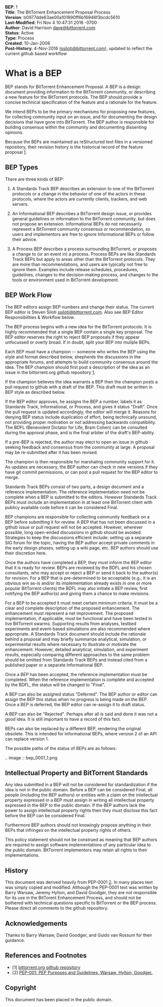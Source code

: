 **BEP**: 1<br>
**Title**: The BitTorrent Enhancement Proposal Process<br>
**Version**: b0977dde63ae00a101890ff6b16946f3bcdc5610<br>
**Last-Modified**: Fri Nov 4 10:47:31 2016 -0700<br>
**Author**: David Harrison <dave@bittorrent.com><br>
**Status**: Active<br>
**Type**: Process<br>
**Created**: 10-Jan-2008<br>
**Post-History**: 4-Nov-2016 (ssiloti@bittorrent.com), updated to reflect the current github based workflow

# What is a BEP

BEP stands for BitTorrent Enhancement Proposal.  A BEP is a design
document providing information to the BitTorrent community, or
describing a new feature for the BitTorrent protocols. The BEP should
provide a concise technical specification of the feature and a
rationale for the feature.

We intend BEPs to be the primary mechanisms for proposing new
features, for collecting community input on an issue, and for
documenting the design decisions that have gone into BitTorrent. The BEP
author is responsible for building consensus within the community and
documenting dissenting opinions.

Because the BEPs are maintained as reStructured text files in a versioned
repository, their revision history is the historical record of the
feature proposal [1](https://github.com/bittorrent/bittorrent.org#id1).

BEP Types
-----

There are three kinds of BEP:

  1. A Standards Track BEP describes an extension to one of the BitTorrent
     protocols or a change in the behavior of one of the actors in these 
     protocols, where the actors are currently clients, trackers, and web 
     servers.

  2. An Informational BEP describes a BitTorrent design issue, or
     provides general guidelines or information to the BitTorrent
     community, but does not propose an extension. Informational BEPs
     do not necessarily represent a BitTorrent community consensus or
     recommendation, so users and implementors are free to ignore
     Informational BEPs or follow their advice.

  3. A Process BEP describes a process surrounding BitTorrent, or
     proposes a change to (or an event in) a process. Process BEPs are
     like Standards Track BEPs but apply to areas other than the
     BitTorrent protocols.  They are more than recommendations, and
     users are typically not free to ignore them. Examples include
     release schedules, procedures, guidelines, changes to the
     decision-making process, and changes to the tools or environment
     used in BitTorrent development.

BEP Work Flow
-----

The BEP editors assign BEP numbers and change their status. The
current BEP editor is Steven Siloti <ssiloti@bittorrent.com>. Also
see BEP Editor Responsibilities & Workflow below.

The BEP process begins with a new idea for the BitTorrent
protocols. It is highly recommended that a single BEP contain a single
key proposal. The BEP editor reserves the right to reject BEP
proposals if they appear unfocussed or overly broad. If in doubt,
split your BEP into muliple BEPs.

Each BEP must have a champion -- someone who writes the BEP using the
style and format described below, shepherds the discussions in the
appropriate forums, and attempts to build community consensus around
the idea. The BEP champion should first post a description of the idea
as an issue in the bittorrent.org github repository [1](http://bittorrent.org/beps/bep_0001.html#id2).

If the champion believes the idea warrants a BEP then the champion
posts a pull request to github with a draft of the BEP. This draft
must be written in BEP style as described below.

If the BEP editor approves, he assigns the BEP a number, labels it as
Standards Track, Informational, or Process, and gives it status "Draft".
Once the pull request is updated accordingly, the editor will merge it.
Reasons for denying BEP status include duplication of effort, being
technically unsound, not providing proper motivation or not addressing
backwards compatibility. The BDFL (Benevolent Dictator for Life, Bram
Cohen) can be consulted during the approval phase, and is the final
arbiter of the draft's BEP-ability.

If a pre-BEP is rejected, the author may elect to open an issue in
github seeking feedback and consensus from the community at large.
A proposal may be re-submitted after it has been revised.

The champion is then responsible for marshaling community support for
it. As updates are necessary, the BEP author can check in new versions
if they have git commit permissions, or can post a pull request for
the BEP editor to merge.

Standards Track BEPs consist of two parts, a design document and a
reference implementation. The reference implementation need not be
complete when a BEP is submitted to the editors.  However Standards
Track BEPs must include an implementation in at least one BitTorrent
client with publicy available code before it can be considered Final.

BEP champions are responsible for collecting community feedback on a
BEP before submitting it for review. A BEP that has not been discussed
in a github issue or pull request will not be accepted. However,
wherever possible, long open-ended discussions in github should be
avoided. Strategies to keep the discussions efficient include: setting
up a separate SIG forum for the topic, having the BEP author accept
private comments in the early design phases, setting up a wiki page,
etc. BEP authors should use their discretion here.

Once the authors have completed a BEP, they must inform the BEP editor
that it is ready for review. BEPs are reviewed by the BDFL and his
chosen consultants, who may accept or reject a BEP or send it back to
the author(s) for revision. For a BEP that is pre-determined to be
acceptable (e.g., it is an obvious win as-is and/or its implementation
already exists in one or more popular BitTorrent clients) the BDFL may
also initiate a BEP review, first notifying the BEP author(s) and
giving them a chance to make revisions.

For a BEP to be accepted it must meet certain minimum criteria. It
must be a clear and complete description of the proposed
enhancement. The enhancement must represent a net improvement. The
proposed implementation, if applicable, must be functional and have
been tested in live BitTorrent swarms.  Supporting results from
analyses, testbed experiments and event-based simulations are also
recommended where appropriate.  A Standards Track document should
include the rationale behind a proposal and may briefly summarize
analytical, simulation, or experimental results where necessary to
illustrate or motivate the enhancement.  However, detailed analytical,
simulation, and experiment results, especially comparing different
approaches to the same problem should be omitted from Standards Track
BEPs and instead cited from a published paper or a separate
Informational BEP.

Once a BEP has been accepted, the reference implementation must be
completed. When the reference implementation is complete and accepted
by the BDFL, the status will be changed to "Final".

A BEP can also be assigned status "Deferred". The BEP author or editor
can assign the BEP this status when no progress is being made on the
BEP. Once a BEP is deferred, the BEP editor can re-assign it to draft
status.

A BEP can also be "Rejected". Perhaps after all is said and done it
was not a good idea. It is still important to have a record of this
fact.

BEPs can also be replaced by a different BEP, rendering the original
obsolete. This is intended for Informational BEPs, where version 2 of
an API can replace version 1.

The possible paths of the status of BEPs are as follows:

.. image :: bep_0001_1.png


Intellectual Property and BitTorrent Standards
-----

Any idea submitted in a BEP will not be considered for standardization
if the idea is not in the public domain.  Before a BEP can be
considered Final, all people (including the BEP authors) or entities
with a claim on the intellectual property expressed in a BEP must
assign in writing all intellectual property expressed in the BEP to
the public domain.  If the BEP authors lack the power to assign
intellectual property rights then they must disclose this fact before
the BEP can be considered Final.

Furthermore BEP authors should not knowingly propose anything in their
BEPs that infringes on the intellectual property rights of others.

This policy statement should not be construed as meaning that BEP
authors are required to assign software implementations of any
particular idea to the public domain.  BitTorrent implementors may
retain all rights to their implementations.


History
-----

This document was derived heavily from PEP-0001 [2](http://www.python.org/dev/peps/pep-0001).  In many places
text was simply copied and modified.  Although the PEP-0001 text
was written by Barry Warsaw, Jeremy Hylton, and David Goodger, they
are not responsible for its use in the BitTorent Enhancement Process,
and should not be bothered with technical questions specific to
BitTorrent or the BEP process.  Please direct all comments to the
github repository.


Acknowledgements
-----

Thanks to Barry Warsaw, David Goodger, and Guido van Rossum for their
guidance.


References and Footnotes
-----

- [1] [bittorrent.org github repository](https://github.com/bittorrent/bittorrent.org)
- [2] [PEP-001: PEP Purposes and Guidelines, Warsaw, Hylton, Goodger.](http://www.python.org/dev/peps/pep-0001)

Copyright
-----

This document has been placed in the public domain.
